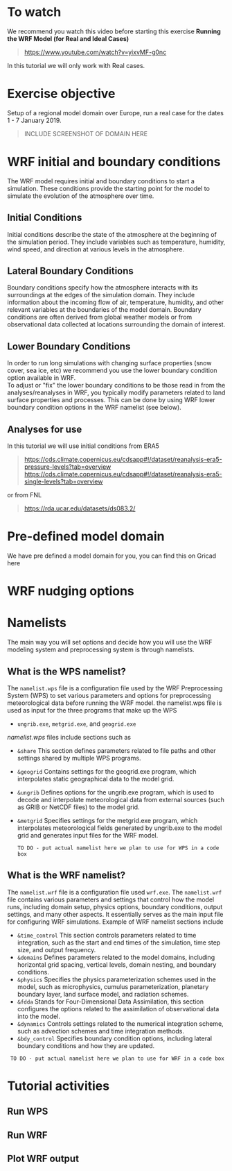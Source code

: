 # To watch
We recommend you watch this video before starting this exercise
**Running the WRF Model (for Real and Ideal Cases)**
> https://www.youtube.com/watch?v=yixvMF-g0nc

In this tutorial we will only work with Real cases.

# Exercise objective 
Setup of a regional model domain over Europe, run a real case for the dates 1 - 7 January 2019.

> INCLUDE SCREENSHOT OF DOMAIN HERE

# WRF initial and boundary conditions 
The WRF model requires initial and boundary conditions to start a simulation. These conditions provide the starting point for the model to simulate the evolution of the atmosphere over time. 

## Initial Conditions
Initial conditions describe the state of the atmosphere at the beginning of the simulation period. They include variables such as temperature, humidity, wind speed, and direction at various levels in the atmosphere. 

## Lateral Boundary Conditions
Boundary conditions specify how the atmosphere interacts with its surroundings at the edges of the simulation domain. They include information about the incoming flow of air, temperature, humidity, and other relevant variables at the boundaries of the model domain. Boundary conditions are often derived from global weather models or from observational data collected at locations surrounding the domain of interest.

## Lower Boundary Conditions
In order to run long simulations with changing surface properties (snow cover, sea ice, etc) we recommend you use the lower boundary condition option available in WRF.  
To adjust or "fix" the lower boundary conditions to be those read in from the analyses/reanalyses in WRF, you typically modify parameters related to land surface properties and processes. This can be done by using WRF lower boundary condition options in the WRF namelist (see below).

## Analyses for use 
In this tutorial we will use initial conditions from ERA5 
> https://cds.climate.copernicus.eu/cdsapp#!/dataset/reanalysis-era5-pressure-levels?tab=overview
> https://cds.climate.copernicus.eu/cdsapp#!/dataset/reanalysis-era5-single-levels?tab=overview

or from FNL
> https://rda.ucar.edu/datasets/ds083.2/


# Pre-defined model domain
We have pre defined a model domain for you, you can find this on Gricad here

# WRF nudging options 


# Namelists
The main way you will set options and decide how you will use the WRF modeling system and preprocessing system is through namelists.


## What is the WPS namelist?
The `namelist.wps` file is a configuration file used by the WRF Preprocessing System (WPS) to set various parameters and options for preprocessing meteorological data before running the WRF model. the namelist.wps file is used as input for the three programs that make up the WPS
- `ungrib.exe`, `metgrid.exe`, and `geogrid.exe`

*namelist.wps* files include sections such as

- `&share` This section defines parameters related to file paths and other settings shared by multiple WPS programs.
- `&geogrid` Contains settings for the geogrid.exe program, which interpolates static geographical data to the model grid.
- `&ungrib` Defines options for the ungrib.exe program, which is used to decode and interpolate meteorological data from external sources (such as GRIB or NetCDF files) to the model grid.
- `&metgrid` Specifies settings for the metgrid.exe program, which interpolates meteorological fields generated by ungrib.exe to the model grid and generates input files for the WRF model.

  ```
  TO DO - put actual namelist here we plan to use for WPS in a code box
  ```

## What is the WRF namelist?
The `namelist.wrf` file is a configuration file used `wrf.exe`. The `namelist.wrf` file contains various parameters and settings that control how the model runs, including domain setup, physics options, boundary conditions, output settings, and many other aspects. It essentially serves as the main input file for configuring WRF simulations.  Example of WRF namelist sections include

- `&time_control` This section controls parameters related to time integration, such as the start and end times of the simulation, time step size, and output frequency.
- `&domains` Defines parameters related to the model domains, including horizontal grid spacing, vertical levels, domain nesting, and boundary conditions.
- `&physics` Specifies the physics parameterization schemes used in the model, such as microphysics, cumulus parameterization, planetary boundary layer, land surface model, and radiation schemes.
- `&fdda` Stands for Four-Dimensional Data Assimilation, this section configures the options related to the assimilation of observational data into the model.
- `&dynamics` Controls settings related to the numerical integration scheme, such as advection schemes and time integration methods.
- `&bdy_control` Specifies boundary condition options, including lateral boundary conditions and how they are updated.

 ```
  TO DO - put actual namelist here we plan to use for WRF in a code box
  ```

# Tutorial activities 

## Run WPS

## Run WRF

## Plot WRF output


